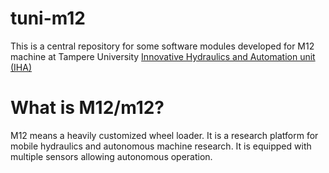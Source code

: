 # tuni-m12
This is a central repository for some software modules developed for M12 machine at Tampere University [Innovative Hydraulics and Automation unit (IHA)](https://research.tuni.fi/iha/)

# What is M12/m12?
M12 means a heavily customized wheel loader. It is a research platform for mobile hydraulics and autonomous machine research. It is equipped with multiple sensors allowing autonomous operation.
